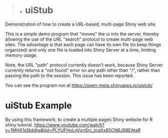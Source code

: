>- # uiStub
Demonstration of how to create a URL-based, multi-page Shiny web site.

This is a simple demo program that "moves" the ui into the server, thereby allowing the use of the URL "search" protocol to create multi-page web sites. The advantage is that each page can have its own file (to keep things organized) and only one file is loaded into Shiny Server at a time, limiting memory usage.

Note, the URL "path" protocol currently doesn't work, because Shiny Server currently returns a "not found" error on any path other than "/", rather than passing the path to the session. This issue has been reported.

You can see the program run at https://open-meta.shinyapps.io/uistub/

# uiStub Example

By using this framework, to create a multiple pages Shiny website for R shiny tutorial.
https://www.youtube.com/watch?v=1MHX1s5bb6w&list=PLYUFHoLnVxnSrc_tcaXx85CN6J68EAtaR


